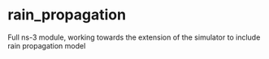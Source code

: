 # rain_propagation
Full ns-3 module, working towards the extension of the simulator to include rain propagation model
